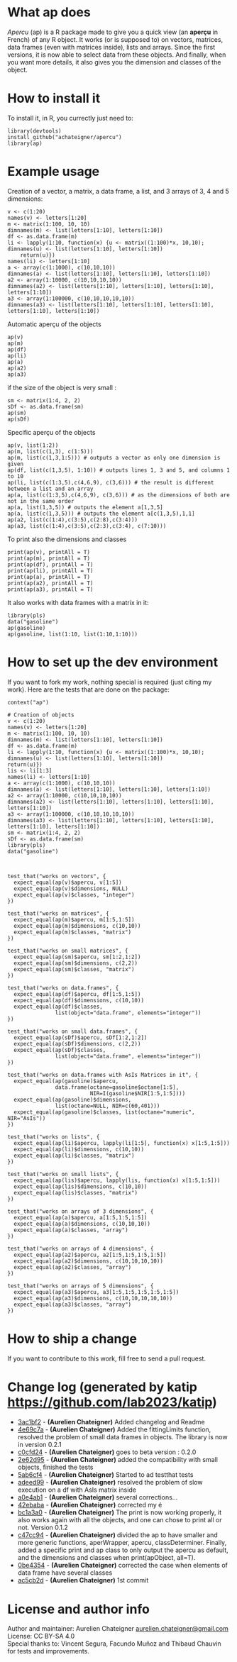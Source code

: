 # What ap does
*Apercu* (ap) is a R package made to give you a quick view (an **aperçu** in
French) of any R object. It works (or is supposed to) on vectors, matrices,
data frames (even with matrices inside), lists and arrays. Since the first
versions, it is now able to select data from these objects. And finally, when
you want more details, it also gives you the dimension and classes of the object.

# How to install it
To install it, in R, you currectly just need to:
```{r}
library(devtools)
install_github("achateigner/apercu")
library(ap)
```

# Example usage
Creation of a vector, a matrix, a data frame, a list, and 3 arrays of 3, 4 and 5
dimensions:
```{r}
v <- c(1:20)
names(v) <- letters[1:20]
m <- matrix(1:100, 10, 10)
dimnames(m) <- list(letters[1:10], letters[1:10])
df <- as.data.frame(m)
li <- lapply(1:10, function(x) {u <- matrix((1:100)*x, 10,10); dimnames(u) <- list(letters[1:10], letters[1:10])
    return(u)})
names(li) <- letters[1:10]
a <- array(c(1:1000), c(10,10,10))
dimnames(a) <- list(letters[1:10], letters[1:10], letters[1:10])
a2 <- array(1:10000, c(10,10,10,10))
dimnames(a2) <- list(letters[1:10], letters[1:10], letters[1:10], letters[1:10])
a3 <- array(1:100000, c(10,10,10,10,10))
dimnames(a3) <- list(letters[1:10], letters[1:10], letters[1:10], letters[1:10], letters[1:10])
```

Automatic aperçu of the objects
```{r}
ap(v)
ap(m)
ap(df)
ap(li)
ap(a)
ap(a2)
ap(a3)
```

if the size of the object is very small :
```{r}
sm <- matrix(1:4, 2, 2)
sDf <- as.data.frame(sm)
ap(sm)
ap(sDf)
```

Specific aperçu of the objects
```{r}
ap(v, list(1:2))
ap(m, list(c(1,3), c(1:5)))
ap(m, list(c(1,3,1:5))) # outputs a vector as only one dimension is given
ap(df, list(c(1,3,5), 1:10)) # outputs lines 1, 3 and 5, and columns 1 to 10
ap(li, list(c(1:3,5),c(4,6,9), c(3,6))) # the result is different between a list and an array
ap(a, list(c(1:3,5),c(4,6,9), c(3,6))) # as the dimensions of both are not in the same order
ap(a, list(1,3,5)) # outputs the element a[1,3,5]
ap(a, list(c(1,3,5))) # outputs the element a[c(1,3,5),1,1]
ap(a2, list(c(1:4),c(3:5),c(2:8),c(3:4)))
ap(a3, list(c(1:4),c(3:5),c(2:3),c(3:4), c(7:10)))
```

To print also the dimensions and classes
```{r}
print(ap(v), printAll = T)
print(ap(m), printAll = T)
print(ap(df), printAll = T)
print(ap(li), printAll = T)
print(ap(a), printAll = T)
print(ap(a2), printAll = T)
print(ap(a3), printAll = T)
```

It also works with data frames with a matrix in it:
```{r}
library(pls)
data("gasoline")
ap(gasoline)
ap(gasoline, list(1:10, list(1:10,1:10)))
```

# How to set up the dev environment
If you want to fork my work, nothing special is required (just citing my work).
Here are the tests that are done on the package:
```{r}
context("ap")

# Creation of objects
v <- c(1:20)
names(v) <- letters[1:20]
m <- matrix(1:100, 10, 10)
dimnames(m) <- list(letters[1:10], letters[1:10])
df <- as.data.frame(m)
li <- lapply(1:10, function(x) {u <- matrix((1:100)*x, 10,10); dimnames(u) <- list(letters[1:10], letters[1:10])
return(u)})
lis <- li[1:3]
names(li) <- letters[1:10]
a <- array(c(1:1000), c(10,10,10))
dimnames(a) <- list(letters[1:10], letters[1:10], letters[1:10])
a2 <- array(1:10000, c(10,10,10,10))
dimnames(a2) <- list(letters[1:10], letters[1:10], letters[1:10], letters[1:10])
a3 <- array(1:100000, c(10,10,10,10,10))
dimnames(a3) <- list(letters[1:10], letters[1:10], letters[1:10], letters[1:10], letters[1:10])
sm <- matrix(1:4, 2, 2)
sDf <- as.data.frame(sm)
library(pls)
data("gasoline")



test_that("works on vectors", {
  expect_equal(ap(v)$apercu, v[1:5])
  expect_equal(ap(v)$dimensions, NULL)
  expect_equal(ap(v)$classes, "integer")
})

test_that("works on matrices", {
  expect_equal(ap(m)$apercu, m[1:5,1:5])
  expect_equal(ap(m)$dimensions, c(10,10))
  expect_equal(ap(m)$classes, "matrix")
})

test_that("works on small matrices", {
  expect_equal(ap(sm)$apercu, sm[1:2,1:2])
  expect_equal(ap(sm)$dimensions, c(2,2))
  expect_equal(ap(sm)$classes, "matrix")
})

test_that("works on data.frames", {
  expect_equal(ap(df)$apercu, df[1:5,1:5])
  expect_equal(ap(df)$dimensions, c(10,10))
  expect_equal(ap(df)$classes,
               list(object="data.frame", elements="integer"))
})

test_that("works on small data.frames", {
  expect_equal(ap(sDf)$apercu, sDf[1:2,1:2])
  expect_equal(ap(sDf)$dimensions, c(2,2))
  expect_equal(ap(sDf)$classes,
               list(object="data.frame", elements="integer"))
})

test_that("works on data.frames with AsIs Matrices in it", {
  expect_equal(ap(gasoline)$apercu,
               data.frame(octane=gasoline$octane[1:5],
                          NIR=I(gasoline$NIR[1:5,1:5])))
  expect_equal(ap(gasoline)$dimensions,
               list(octane=NULL, NIR=c(60,401)))
  expect_equal(ap(gasoline)$classes, list(octane="numeric", NIR="AsIs"))
})

test_that("works on lists", {
  expect_equal(ap(li)$apercu, lapply(li[1:5], function(x) x[1:5,1:5]))
  expect_equal(ap(li)$dimensions, c(10,10))
  expect_equal(ap(li)$classes, "matrix")
})

test_that("works on small lists", {
  expect_equal(ap(lis)$apercu, lapply(lis, function(x) x[1:5,1:5]))
  expect_equal(ap(lis)$dimensions, c(10,10))
  expect_equal(ap(lis)$classes, "matrix")
})

test_that("works on arrays of 3 dimensions", {
  expect_equal(ap(a)$apercu, a[1:5,1:5,1:5])
  expect_equal(ap(a)$dimensions, c(10,10,10))
  expect_equal(ap(a)$classes, "array")
})

test_that("works on arrays of 4 dimensions", {
  expect_equal(ap(a2)$apercu, a2[1:5,1:5,1:5,1:5])
  expect_equal(ap(a2)$dimensions, c(10,10,10,10))
  expect_equal(ap(a2)$classes, "array")
})

test_that("works on arrays of 5 dimensions", {
  expect_equal(ap(a3)$apercu, a3[1:5,1:5,1:5,1:5,1:5])
  expect_equal(ap(a3)$dimensions, c(10,10,10,10,10))
  expect_equal(ap(a3)$classes, "array")
})
```

# How to ship a change
If you want to contribute to this work, fill free to send a pull request.

# Change log (generated by katip https://github.com/lab2023/katip)

#### 
 * [3ac1bf2](../../commit/3ac1bf2) - __(Aurelien Chateigner)__ Added changelog and Readme
 * [4e69c7a](../../commit/4e69c7a) - __(Aurelien Chateigner)__ Added the fittingLimits function, resolved the problem of small data frames in objects. The library is now in version 0.2.1
 * [c0cfd24](../../commit/c0cfd24) - __(Aurelien Chateigner)__ goes to beta version : 0.2.0
 * [2e62d95](../../commit/2e62d95) - __(Aurelien Chateigner)__ added the compatibility with small objects, finished the tests
 * [5ab6cf4](../../commit/5ab6cf4) - __(Aurelien Chateigner)__ Started to ad testthat tests
 * [adeed99](../../commit/adeed99) - __(Aurelien Chateigner)__ resolved the problem of slow execution on a df with AsIs matrix inside
 * [a0e4ab1](../../commit/a0e4ab1) - __(Aurelien Chateigner)__ several corrections...
 * [42ebaba](../../commit/42ebaba) - __(Aurelien Chateigner)__ corrected my é
 * [bc1a3a0](../../commit/bc1a3a0) - __(Aurelien Chateigner)__ The print is now working properly, it also works again with all the objects, and one can chose to print all or not. Version 0.1.2
 * [c47cc94](../../commit/c47cc94) - __(Aurelien Chateigner)__ divided the ap to have smaller and more generic functions, aperWrapper, apercu, classDeterminer. Finally, added a specific print and ap class to only output the apercu as default, and the dimensions and classes when print(apObject, all=T).
 * [0be4354](../../commit/0be4354) - __(Aurelien Chateigner)__ corrected the case when elements of data frame have several classes
 * [ac5cb2d](../../commit/ac5cb2d) - __(Aurelien Chateigner)__ 1st commit


# License and author info
Author and maintainer: Aurelien Chateigner <aurelien.chateigner@gmail.com>  
License: CC BY-SA 4.0  
Special thanks to: Vincent Segura, Facundo Muñoz and Thibaud Chauvin for tests
and improvements.

